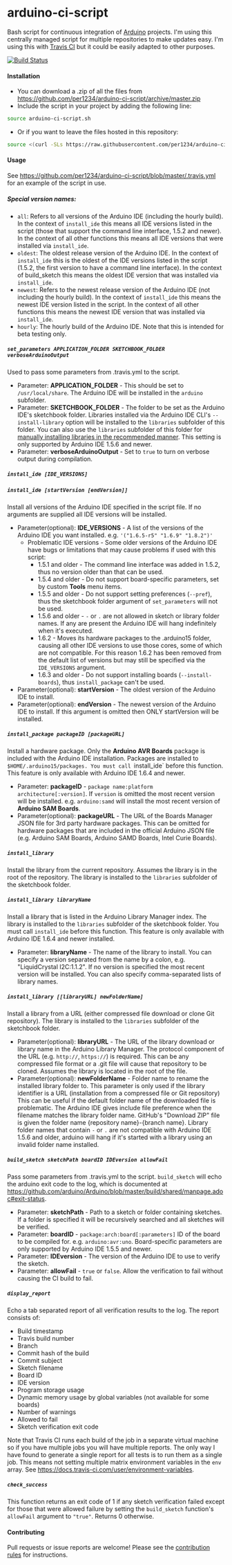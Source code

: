 arduino-ci-script
==========

Bash script for continuous integration of [Arduino](http://www.arduino.cc/) projects. I'm using this centrally managed script for multiple repositories to make updates easy. I'm using this with [Travis CI](http://travis-ci.org/) but it could be easily adapted to other purposes.

[![Build Status](https://travis-ci.org/per1234/arduino-ci-script.svg?branch=master)](https://travis-ci.org/per1234/arduino-ci-script)

#### Installation
- You can download a .zip of all the files from https://github.com/per1234/arduino-ci-script/archive/master.zip
- Include the script in your project by adding the following line:
```bash
source arduino-ci-script.sh
```
- Or if you want to leave the files hosted in this repository:
```bash
source <(curl -SLs https://raw.githubusercontent.com/per1234/arduino-ci-script/master/arduino-ci-script.sh)
```


#### Usage
See https://github.com/per1234/arduino-ci-script/blob/master/.travis.yml for an example of the script in use.
##### Special version names:
  - `all`: Refers to all versions of the Arduino IDE (including the hourly build). In the context of `install_ide` this means all IDE versions listed in the script (those that support the command line interface, 1.5.2 and newer). In the context of all other functions this means all IDE versions that were installed via `install_ide`.
  - `oldest`: The oldest release version of the Arduino IDE. In the context of `install_ide` this is the oldest of the IDE versions listed in the script (1.5.2, the first version to have a command line interface). In the context of build_sketch this means the oldest IDE version that was installed via `install_ide`.
  - `newest`: Refers to the newest release version of the Arduino IDE (not including the hourly build). In the context of `install_ide` this means the newest IDE version listed in the script. In the context of all other functions this means the newest IDE version that was installed via `install_ide`.
  - `hourly`: The hourly build of the Arduino IDE. Note that this is intended for beta testing only.

##### `set_parameters APPLICATION_FOLDER SKETCHBOOK_FOLDER verboseArduinoOutput`
Used to pass some parameters from .travis.yml to the script.
- Parameter: **APPLICATION_FOLDER** - This should be set to `/usr/local/share`. The Arduino IDE will be installed in the `arduino` subfolder.
- Parameter: **SKETCHBOOK_FOLDER** - The folder to be set as the Arduino IDE's sketchbook folder. Libraries installed via the Arduino IDE CLI's `--install-library` option will be installed to the `libraries` subfolder of this folder. You can also use the `libraries` subfolder of this folder for [manually installing libraries in the recommended manner](https://www.arduino.cc/en/Guide/Libraries#toc5). This setting is only supported by Arduino IDE 1.5.6 and newer.
- Parameter: **verboseArduinoOutput** - Set to `true` to turn on verbose output during compilation.

##### `install_ide [IDE_VERSIONS]`
##### `install_ide [startVersion [endVersion]]`
Install all versions of the Arduino IDE specified in the script file. If no arguments are supplied all IDE versions will be installed.
- Parameter(optional): **IDE_VERSIONS** - A list of the versions of the Arduino IDE you want installed. e.g. `'("1.6.5-r5" "1.6.9" "1.8.2")'`
  - Problematic IDE versions - Some older versions of the Arduino IDE have bugs or limitations that may cause problems if used with this script:
    - 1.5.1 and older - The command line interface was added in 1.5.2, thus no version older than that can be used.
    - 1.5.4 and older - Do not support board-specific parameters, set by custom **Tools** menu items.
    - 1.5.5 and older - Do not support setting preferences (`--pref`), thus the sketchbook folder argument of `set_parameters` will not be used.
    - 1.5.6 and older - `-` or `.` are not allowed in sketch or library folder names. If any are present the Arduino IDE will hang indefinitely when it's executed.
    - 1.6.2 - Moves its hardware packages to the .arduino15 folder, causing all other IDE versions to use those cores, some of which are not compatible. For this reason 1.6.2 has been removed from the default list of versions but may still be specified via the `IDE_VERSIONS` argument.
    - 1.6.3 and older - Do not support installing boards (`--install-boards`), thus `install_package` can't be used.
- Parameter(optional): **startVersion** - The oldest version of the Arduino IDE to install.
- Parameter(optional): **endVersion** - The newest version of the Arduino IDE to install. If this argument is omitted then ONLY startVersion will be installed.

##### `install_package packageID [packageURL]`
Install a hardware package. Only the **Arduino AVR Boards** package is included with the Arduino IDE installation. Packages are installed to `$HOME/.arduino15/packages. You must call `install_ide` before this function. This feature is only available with Arduino IDE 1.6.4 and newer.
- Parameter: **packageID** - `package name:platform architecture[:version]`. If `version` is omitted the most recent version will be installed. e.g. `arduino:samd` will install the most recent version of **Arduino SAM Boards**.
- Parameter(optional): **packageURL** - The URL of the Boards Manager JSON file for 3rd party hardware packages. This can be omitted for hardware packages that are included in the official Arduino JSON file (e.g. Arduino SAM Boards, Arduino SAMD Boards, Intel Curie Boards).

##### `install_library`
Install the library from the current repository. Assumes the library is in the root of the repository. The library is installed to the `libraries` subfolder of the sketchbook folder.

##### `install_library libraryName`
Install a library that is listed in the Arduino Library Manager index. The library is installed to the `libraries` subfolder of the sketchbook folder. You must call `install_ide` before this function. This feature is only available with Arduino IDE 1.6.4 and newer installed.
- Parameter: **libraryName** - The name of the library to install. You can specify a version separated from the name by a colon, e.g. "LiquidCrystal I2C:1.1.2". If no version is specified the most recent version will be installed. You can also specify comma-separated lists of library names.

##### `install_library [[libraryURL] newFolderName]`
Install a library from a URL (either compressed file download or clone Git repository). The library is installed to the `libraries` subfolder of the sketchbook folder.
- Parameter(optional): **libraryURL** - The URL of the library download or library name in the Arduino Library Manager. The protocol component of the URL (e.g. `http://`, `https://`) is required. This can be any compressed file format or a .git file will cause that repository to be cloned. Assumes the library is located in the root of the file.
- Parameter(optional): **newFolderName** - Folder name to rename the installed library folder to. This parameter is only used if the library identifier is a URL (installation from a compressed file or Git repository) This can be useful if the default folder name of the downloaded file is problematic. The Arduino IDE gives include file preference when the filename matches the library folder name. GitHub's "Download ZIP" file is given the folder name {repository name}-{branch name}. Library folder names that contain `-` or `.` are not compatible with Arduino IDE 1.5.6 and older, arduino will hang if it's started with a library using an invalid folder name installed.

##### `build_sketch sketchPath boardID IDEversion allowFail`
Pass some parameters from .travis.yml to the script. `build_sketch` will echo the arduino exit code to the log, which is documented at https://github.com/arduino/Arduino/blob/master/build/shared/manpage.adoc#exit-status.
- Parameter: **sketchPath** - Path to a sketch or folder containing sketches. If a folder is specified it will be recursively searched and all sketches will be verified.
- Parameter: **boardID** - `package:arch:board[:parameters]` ID of the board to be compiled for. e.g. `arduino:avr:uno`. Board-specific parameters are only supported by Arduino IDE 1.5.5 and newer.
- Parameter: **IDEversion** - The version of the Arduino IDE to use to verify the sketch.
- Parameter: **allowFail** - `true` or `false`. Allow the verification to fail without causing the CI build to fail.

##### `display_report`
Echo a tab separated report of all verification results to the log. The report consists of:
- Build timestamp
- Travis build number
- Branch
- Commit hash of the build
- Commit subject
- Sketch filename
- Board ID
- IDE version
- Program storage usage
- Dynamic memory usage by global variables (not available for some boards)
- Number of warnings
- Allowed to fail
- Sketch verification exit code

Note that Travis CI runs each build of the job in a separate virtual machine so if you have multiple jobs you will have multiple reports. The only way I have found to generate a single report for all tests is to run them as a single job. This means not setting multiple matrix environment variables in the `env` array. See https://docs.travis-ci.com/user/environment-variables.

##### `check_success`
This function returns an exit code of 1 if any sketch verification failed except for those that were allowed failure by setting the `build_sketch` function's `allowFail` argument to `"true"`. Returns 0 otherwise.


#### Contributing
Pull requests or issue reports are welcome! Please see the [contribution rules](https://github.com/per1234/arduino-ci-script/blob/master/CONTRIBUTING.md) for instructions.

